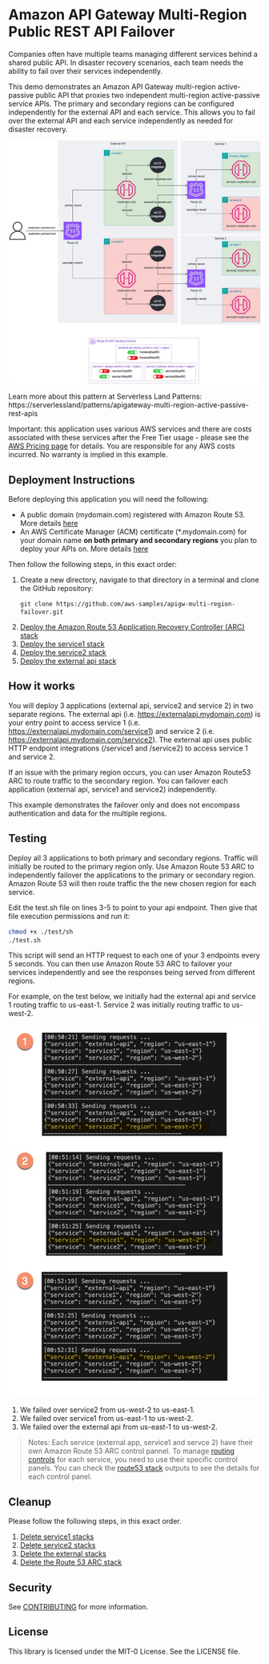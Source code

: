 # Amazon API Gateway Multi-Region Public REST API Failover

Companies often have multiple teams managing different services behind a shared public API. In disaster recovery scenarios, each team needs the ability to fail over their services independently.

This demo demonstrates an Amazon API Gateway multi-region active-passive public API that proxies two independent multi-region active-passive service APIs. The primary and secondary regions can be configured independently for the external API and each service. This allows you to fail over the external API and each service independently as needed for disaster recovery.

![alt text](images/diagram.jpg)

Learn more about this pattern at Serverless Land Patterns: https://serverlessland/patterns/apigateway-multi-region-active-passive-rest-apis

Important: this application uses various AWS services and there are costs associated with these services after the Free Tier usage - please see the [AWS Pricing page](https://aws.amazon.com/pricing/) for details. You are responsible for any AWS costs incurred. No warranty is implied in this example.

## Deployment Instructions
Before deploying this application you will need the following:
* A public domain (mydomain.com) registered with Amazon Route 53. More details [here](https://docs.aws.amazon.com/Route53/latest/DeveloperGuide/registrar.html)
* An AWS Certificate Manager (ACM) certificate (*.mydomain.com) for your domain name **on both primary and secondary regions** you plan to deploy your APIs on. More details [here](https://docs.aws.amazon.com/acm/latest/userguide/gs.html)


Then follow the following steps, in this exact order:

1. Create a new directory, navigate to that directory in a terminal and clone the GitHub repository:
    ``` 
    git clone https://github.com/aws-samples/apigw-multi-region-failover.git
    ```
1. [Deploy the Amazon Route 53 Application Recovery Controller (ARC) stack](route53/README.md#deployment-instructions )
1. [Deploy the service1 stack](service1/README.md#deployment-instructions)
1. [Deploy the service2 stack](service2/README.md#deployment-instructions)
1. [Deploy the external api stack](external-api/README.md#deployment-instructions)

## How it works

You will deploy 3 applications (external api, service2 and service 2) in two separate regions. The external api (i.e. https://externalapi.mydomain.com) is your entry point to access service 1  (i.e. https://externalapi.mydomain.com/service1) and service 2  (i.e. https://externalapi.mydomain.com/service2). The external api uses public HTTP endpoint integrations (/service1 and /service2) to access service 1 and service 2.

If an issue with the primary region occurs, you can user Amazon Route53 ARC to route traffic to the secondary region. You can failover each application (external api, service1 and service2) independently.

This example demonstrates the failover only and does not encompass authentication and data for the multiple regions.


## Testing

Deploy all 3 applications to both primary and secondary regions. Traffic will initially be routed to the primary region only. Use Amazon Route 53 ARC to independently failover the applications to the primary or secondary region. Amazon Route 53 will then route traffic the the new chosen region for each service.

Edit the test.sh file on lines 3-5 to point to your api endpoint. Then give that file execution permissions and run it:

```bash
chmod +x ./test/sh
./test.sh
```

This script will send an HTTP request to each one of your 3 endpoints every 5 seconds. You can then use Amazon Route 53 ARC to failover your services independently and see the responses being served from different regions.

For example, on the test below, we initially had the external api and service 1 routing traffic to us-east-1. Service 2 was initially routing traffic to us-west-2.


![alt text](images/testing.jpg)

1. We failed over service2 from us-west-2 to us-east-1.
1. We failed over service1 from us-east-1 to us-west-2.
1. We failed over the external api from us-east-1 to us-west-2.

> Notes: Each service (external app, service1 and servce 2) have their own Amazon Route 53 ARC control pannel. To manage [routing controls](https://docs.aws.amazon.com/r53recovery/latest/dg/routing-control.html) for each service, you need to use their specific control panels. You can check the [route53 stack](./route53/README.md) outputs to see the details for each control panel.


## Cleanup

Please follow the following steps, in this exact order.

1. [Delete service1 stacks](service1/README.md#cleanup)
1. [Delete service2 stacks](service2/README.md#cleanup)
1. [Delete the external stacks](external-api/README.md#cleanup)
1. [Delete the Route 53 ARC stack](route53/README.md#cleanup)


## Security

See [CONTRIBUTING](CONTRIBUTING.md#security-issue-notifications) for more information.

## License

This library is licensed under the MIT-0 License. See the LICENSE file.

